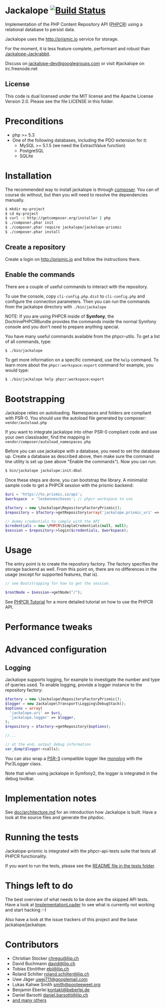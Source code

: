 # Jackalope [![Build Status](https://secure.travis-ci.org/jackalope/jackalope-prismic.png?branch=master)](http://travis-ci.org/jackalope/jackalope-prismic)

Implementation of the PHP Content Repository API ([PHPCR](http://phpcr.github.io))
using a relational database to persist data.

Jackalope uses the http://prismic.io service for storage.

For the moment, it is less feature complete, performant and robust than
[Jackalope-Jackrabbit](http://github.com/jackalope/jackalope-jackrabbit).

Discuss on jackalope-dev@googlegroups.com or visit #jackalope on irc.freenode.net

## License

This code is dual licensed under the MIT license and the Apache License Version
2.0. Please see the file LICENSE in this folder.


# Preconditions

* php >= 5.3
* One of the following databases, including the PDO extension for it:
    * MySQL >= 5.1.5 (we need the ExtractValue function)
    * PostgreSQL
    * SQLite


# Installation

The recommended way to install jackalope is through [composer](http://getcomposer.org/).
You can of course do without, but then you will need to resolve the dependencies
manually.

```sh
$ mkdir my-project
$ cd my-project
$ curl -s http://getcomposer.org/installer | php
$ ./composer.phar init
$ ./composer.phar require jackalope/jackalope-prismic
$ ./composer.phar install
```

## Create a repository

Create a login on http://prismic.io and follow the instructions there.

## Enable the commands

There are a couple of useful commands to interact with the repository.

To use the console, copy ``cli-config.php.dist`` to ``cli-config.php`` and configure
the connection parameters.
Then you can run the commands from the jackalope directory with ``./bin/jackalope``

NOTE: If you are using PHPCR inside of **Symfony**, the DoctrinePHPCRBundle
provides the commands inside the normal Symfony console and you don't need to
prepare anything special.

You have many useful commands available from the phpcr-utils. To get a list of
all commands, type:

```sh
$ ./bin/jackalope
```

To get more information on a specific command, use the `help` command. To learn
more about the `phpcr:workspace:export` command for example, you would type:

```sh
$ ./bin/jackalope help phpcr:workspace:export
```

# Bootstrapping

Jackalope relies on autoloading. Namespaces and folders are compliant with
PSR-0. You should use the autoload file generated by composer:
``vendor/autoload.php``

If you want to integrate jackalope into other PSR-0 compliant code and use your
own classloader, find the mapping in ``vendor/composer/autoload_namespaces.php``

Before you can use jackalope with a database, you need to set the database up.
Create a database as described above, then make sure the command line utility
is set up (see above "Enable the commands"). Now you can run:

```sh
$ bin/jackalope jackalope:init:dbal
```

Once these steps are done, you can bootstrap the library. A minimalist
sample code to get a PHPCR session with the prismic backend:

```php
$uri = 'https://%s.prismic.io/api';
$workspace  = 'lesbonneschoses'; // phpcr workspace to use

$factory = new \Jackalope\RepositoryFactoryPrismic();
$repository = $factory->getRepository(array('jackalope.prismic_uri' => $uri));

// dummy credentials to comply with the API
$credentials = new \PHPCR\SimpleCredentials(null, null);
$session = $repository->login($credentials, $workspace);
```

# Usage

The entry point is to create the repository factory. The factory specifies the
storage backend as well. From this point on, there are no differences in the
usage (except for supported features, that is).

```php
// see Bootstrapping for how to get the session.

$rootNode = $session->getNode("/");
```

See [PHPCR Tutorial](https://github.com/phpcr/phpcr-docs/blob/master/tutorial/Tutorial.md)
for a more detailed tutorial on how to use the PHPCR API.


# Performance tweaks

# Advanced configuration

## Logging

Jackalope supports logging, for example to investigate the number and type of
queries used. To enable logging, provide a logger instance to the repository
factory:

```php
$factory = new \Jackalope\RepositoryFactoryPrismic();
$logger = new Jackalope\Transport\Logging\DebugStack();
$options = array(
  'jackalope.uri' => $uri,
  'jackalope.logger' => $logger,
);
$repository = $factory->getRepository($options);

//...

// at the end, output debug information
var_dump($logger->calls);
```

You can also wrap a [PSR-3](https://github.com/php-fig/fig-standards/blob/master/accepted/PSR-3-logger-interface.md)
compatible logger like [monolog](https://github.com/Seldaek/monolog) with the
Psr3Logger class.

Note that when using jackalope in Symfony2, the logger is integrated in the
debug toolbar.

# Implementation notes

See [doc/architecture.md](https://github.com/jackalope/jackalope/blob/master/doc/architecture.md)
for an introduction how Jackalope is built. Have a look at the source files and
generate the phpdoc.

# Running the tests

Jackalope-prismic is integrated with the phpcr-api-tests suite that tests
all PHPCR functionality.

If you want to run the tests, please see the [README file in the tests folder](https://github.com/jackalope/jackalope-prismic/blob/master/tests/README.md).


# Things left to do

The best overview of what needs to be done are the skipped API tests.
Have a look at [ImplementationLoader](https://github.com/jackalope/jackalope-prismic/blob/master/tests/ImplementationLoader.php)
to see what is currently not working and start hacking :-)

Also have a look at the issue trackers of this project and the base jackalope/jackalope.


# Contributors

* Christian Stocker <chregu@liip.ch>
* David Buchmann <david@liip.ch>
* Tobias Ebnöther <ebi@liip.ch>
* Roland Schilter <roland.schilter@liip.ch>
* Uwe Jäger <uwej711@googlemail.com>
* Lukas Kahwe Smith <smith@pooteeweet.org>
* Benjamin Eberlei <kontakt@beberlei.de>
* Daniel Barsotti <daniel.barsotti@liip.ch>
* [and many others](https://github.com/jackalope/jackalope-prismic/contributors)
